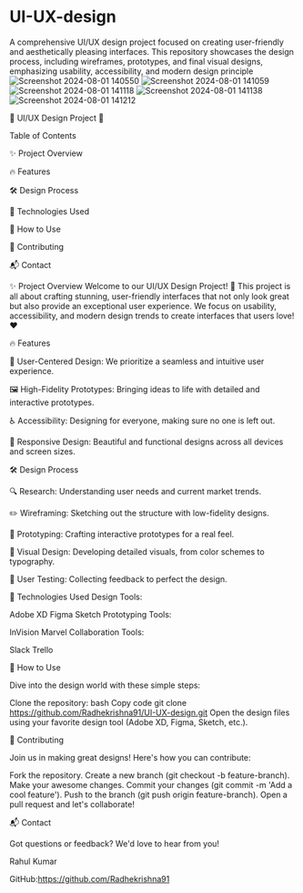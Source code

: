 # UI-UX-design
A comprehensive UI/UX design project focused on creating user-friendly and aesthetically pleasing interfaces. This repository showcases the design process, including wireframes, prototypes, and final visual designs, emphasizing usability, accessibility, and modern design principle
![Screenshot 2024-08-01 140550](https://github.com/user-attachments/assets/17b419f7-662f-4da0-85b7-87c6390441f1)
![Screenshot 2024-08-01 141059](https://github.com/user-attachments/assets/e64473d1-78e4-474f-b628-af7d2fe4aacf)
![Screenshot 2024-08-01 141118](https://github.com/user-attachments/assets/2ecb8f63-8183-4654-ba8d-254ba72e919a)
![Screenshot 2024-08-01 141138](https://github.com/user-attachments/assets/1cf45527-3159-46dc-9155-467ddac35a64)
![Screenshot 2024-08-01 141212](https://github.com/user-attachments/assets/3a3b5362-3ec7-4d4b-9b89-916e34aba09f)



🌟 UI/UX Design Project 🌟

Table of Contents

✨ Project Overview

🔥 Features

🛠 Design Process

🚀 Technologies Used

📂 How to Use

🤝 Contributing

📬 Contact

✨ Project Overview
Welcome to our UI/UX Design Project! 🎨 This project is all about crafting stunning, user-friendly interfaces that not only look great but also provide an exceptional user experience. We focus on usability, accessibility, and modern design trends to create interfaces that users love! ❤️

🔥 Features

🎯 User-Centered Design: We prioritize a seamless and intuitive user experience.

🖼 High-Fidelity Prototypes: Bringing ideas to life with detailed and interactive prototypes.

♿ Accessibility: Designing for everyone, making sure no one is left out.

📱 Responsive Design: Beautiful and functional designs across all devices and screen sizes.

🛠 Design Process

🔍 Research: Understanding user needs and current market trends.

✏️ Wireframing: Sketching out the structure with low-fidelity designs.

🎨 Prototyping: Crafting interactive prototypes for a real feel.

🌈 Visual Design: Developing detailed visuals, from color schemes to typography.

🔄 User Testing: Collecting feedback to perfect the design.

🚀 Technologies Used
Design Tools:

 Adobe XD
 Figma
 Sketch
Prototyping Tools:

 InVision
 Marvel
Collaboration Tools:

 Slack
 Trello
 
📂 How to Use

Dive into the design world with these simple steps:

Clone the repository:
bash
Copy code
git clone https://github.com/Radhekrishna91/UI-UX-design.git
Open the design files using your favorite design tool (Adobe XD, Figma, Sketch, etc.).

🤝 Contributing

Join us in making great designs! Here's how you can contribute:

Fork the repository.
Create a new branch (git checkout -b feature-branch).
Make your awesome changes.
Commit your changes (git commit -m 'Add a cool feature').
Push to the branch (git push origin feature-branch).
Open a pull request and let's collaborate!

📬 Contact

Got questions or feedback? We'd love to hear from you!

Rahul Kumar

GitHub:https://github.com/Radhekrishna91
